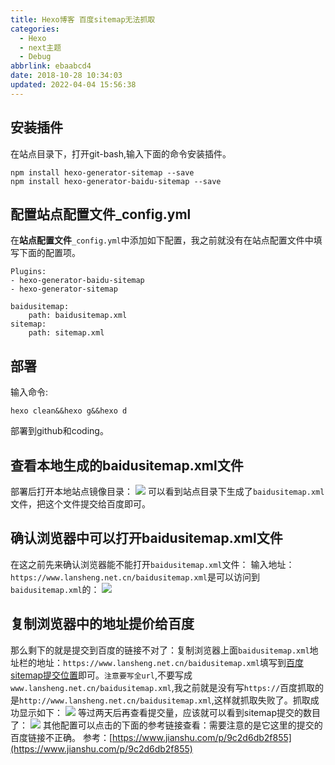 ```yaml
---
title: Hexo博客 百度sitemap无法抓取
categories: 
  - Hexo
  - next主题
  - Debug
abbrlink: ebaabcd4
date: 2018-10-28 10:34:03
updated: 2022-04-04 15:56:38
---
```

## 安装插件 ##
在站点目录下，打开git-bash,输入下面的命令安装插件。
```
npm install hexo-generator-sitemap --save
npm install hexo-generator-baidu-sitemap --save
```
## 配置站点配置文件_config.yml ##
在**站点配置文件**`_config.yml`中添加如下配置，我之前就没有在站点配置文件中填写下面的配置项。
```
Plugins:
- hexo-generator-baidu-sitemap
- hexo-generator-sitemap

baidusitemap:
    path: baidusitemap.xml
sitemap:
    path: sitemap.xml
```
## 部署 ##
输入命令:
```
hexo clean&&hexo g&&hexo d
```
部署到github和coding。
## 查看本地生成的baidusitemap.xml文件 ##
部署后打开本地站点镜像目录：
![](https://image-1257720033.cos.ap-shanghai.myqcloud.com/blog/hexo%E6%90%AD%E5%BB%BA%E5%8D%9A%E5%AE%A2/%E9%81%87%E5%88%B0%E9%97%AE%E9%A2%98/%E7%99%BE%E5%BA%A6%E6%94%B6%E5%BD%95/baidusitemapIn_deploy_git.png)
可以看到站点目录下生成了`baidusitemap.xml`文件，把这个文件提交给百度即可。
## 确认浏览器中可以打开baidusitemap.xml文件 ##
在这之前先来确认浏览器能不能打开`baidusitemap.xml`文件：
输入地址：`https://www.lansheng.net.cn/baidusitemap.xml`是可以访问到`baidusitemap.xml`的：
![](https://image-1257720033.cos.ap-shanghai.myqcloud.com/blog/hexo%E6%90%AD%E5%BB%BA%E5%8D%9A%E5%AE%A2/%E9%81%87%E5%88%B0%E9%97%AE%E9%A2%98/baidusitemapshow.png)
## 复制浏览器中的地址提价给百度 ##
那么剩下的就是提交到百度的链接不对了：复制浏览器上面`baidusitemap.xml`地址栏的地址：`https://www.lansheng.net.cn/baidusitemap.xml`填写到[百度sitemap提交位置](https://ziyuan.baidu.com/linksubmit/index)即可。`注意要写全url`,不要写成`www.lansheng.net.cn/baidusitemap.xml`,我之前就是没有写`https://`百度抓取的是`http://www.lansheng.net.cn/baidusitemap.xml`,这样就抓取失败了。抓取成功显示如下：
![](https://image-1257720033.cos.ap-shanghai.myqcloud.com/blog/hexo%E6%90%AD%E5%BB%BA%E5%8D%9A%E5%AE%A2/%E9%81%87%E5%88%B0%E9%97%AE%E9%A2%98/%E7%99%BE%E5%BA%A6%E6%97%A0%E6%B3%95%E6%8A%93%E5%8F%96.png)
等过两天后再查看提交量，应该就可以看到sitemap提交的数目了：
![](https://image-1257720033.cos.ap-shanghai.myqcloud.com/blog/hexo%E6%90%AD%E5%BB%BA%E5%8D%9A%E5%AE%A2/%E7%99%BE%E5%BA%A6%E8%87%AA%E5%8A%A8%E6%8E%A8%E9%80%81/sitemapnotrue/sitemapyes.png)
其他配置可以点击的下面的参考链接查看：需要注意的是它这里的提交的百度链接不正确。
参考：[https://www.jianshu.com/p/9c2d6db2f855](https://www.jianshu.com/p/9c2d6db2f855)
